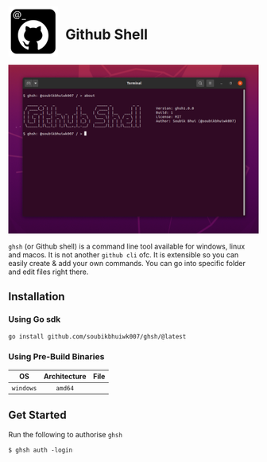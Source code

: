 <div style="display:flex;">
    <img src="ghsh@512x512.png" alt="logo" width="100"> 
    <h1 style="margin-left: 15px">Github Shell</h1>
</div>
<br>

<img alt="about" src="docs/images/about.png">

`ghsh` (or Github shell) is a command line tool available for windows, linux and macos. It is not another `github cli` ofc. It is extensible so you can easily create & add your own commands. You can go into specific folder and edit files right there.

## Installation

### Using Go sdk

```shell
go install github.com/soubikbhuiwk007/ghsh/@latest
```

### Using Pre-Build Binaries

|OS|Architecture|File|
|:-:|:---------:|:--:|
|`windows`|`amd64`||

## Get Started
Run the following to authorise `ghsh`
```shell
$ ghsh auth -login
```

